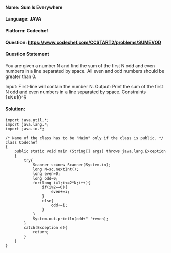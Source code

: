 #### Name: Sum Is Everywhere
#### Language: JAVA
#### Platform: Codechef
#### Question: https://www.codechef.com/CCSTART2/problems/SUMEVOD

#### Question Statement
You are given a number N and find the sum of the first N odd and even numbers in a line separated by space. 
All even and odd numbers should be greater than 0.

Input:
First-line will contain the number N.
Output:
Print the sum of the first N odd and even numbers in a line separated by space.
Constraints
1≤N≤10^6
</hr>

#### Solution:
```
import java.util.*;
import java.lang.*;
import java.io.*;

/* Name of the class has to be "Main" only if the class is public. */
class Codechef
{
	public static void main (String[] args) throws java.lang.Exception
	{
		try{
		    Scanner sc=new Scanner(System.in);
		    long N=sc.nextInt();
		    long even=0;
		    long odd=0;
		    for(long i=1;i<=2*N;i++){
		        if(i%2==0){
		            even+=i;
		        }
		        else{
		            odd+=i;
		        }
		    }
		    System.out.println(odd+" "+even);
		}
		catch(Exception e){
		    return;
		}
	}
}

```